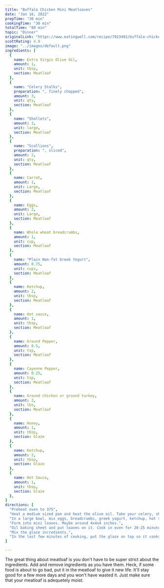 ```yaml
---
title: "Buffalo Chicken Mini Meatloaves"
date: "Jan 16, 2022"
prepTime: "30 min" 
cookingTime: "30 min"
totalTime: "60 min"
topic: "Dinner"
originalLink: "https://www.eatingwell.com/recipe/7923492/buffalo-chicken-mini-meatloaves/"
scottRating: 4.0
image: "../images/default.png"
ingredients: [
  {
    name: Extra Virgin Olive Oil,
    amount: 1,
    unit: tbsp,
    section: Meatloaf
  },
  {
    name: "Celery Stalks",
    preparation: ", finely chopped",
    amount: 3,
    unit: qty,
    section: Meatloaf
  },
  {
    name: "Shallots",
    amount: 3,
    unit: large,
    section: Meatloaf
  },
  {
    name: "Scallions",
    preparation: ", sliced",
    amount: 2,
    unit: qty,
    section: Meatloaf
  },
  {
    name: Carrot,
    amount: 1,
    unit: Large,
    section: Meatloaf
  },
  {
    name: Eggs,
    amount: 2,
    unit: Large,
    section: Meatloaf
  },
  {
    name: Whole wheat breadcrumbs,
    amount: 1,
    unit: cup,
    section: Meatloaf
  },
  {
    name: "Plain Non-fat Greek Yogurt",
    amount: 0.75,
    unit: cups,
    section: Meatloaf
  },
  {
    name: Ketchup,
    amount: 2,
    unit: tbsp,
    section: Meatloaf
  },
  {
    name: Hot sauce,
    amount: 1,
    unit: tbsp,
    section: Meatloaf
  },
  {
    name: Ground Pepper,
    amount: 0.5,
    unit: tsp,
    section: Meatloaf
  },
  {
    name: Cayenne Pepper,
    amount: 0.25,
    unit: tsp,
    section: Meatloaf
  },
  {
    name: Ground chicken or ground turkey,
    amount: 2,
    unit: lbs,
    section: Meatloaf
  },
  {
    name: Honey,
    amount: 1,
    unit: tbsp,
    section: Glaze
  },
  {
    name: Ketchup,
    amount: 2,
    unit: tbsp,
    section: Glaze
  },
  {
    name: Hot Sauce,
    amount: 1,
    unit: tbsp,
    section: Glaze
  },
]
directions: [
  "Preheat oven to 375",
  "Heat a medium sized pan and heat the olive oil. Take your celery, shallots, scallions, and carrot and cook until softened.",
  "In a large bowl, mix eggs, breadcrumbs, greek yogurt, ketchup, hot sauce, black pepper, cayenne pepper, ground meat, and cooked vegetables. Mix.",
  "Form into mini loaves. Maybe around 4x4x4 inches.",
  "Oil baking sheet and put loaves on it. Cook in oven for 20-25 minutes. Really until temp reaches 165 internally.",
  "Mix the glaze incredients.",
  "In the last few minutes of cooking, put the glaze on top so it cooks a bit."
]

---
```


The great thing about meatloaf is you don't have to be super strict about the ingredients. Add and remove ingredients as you have them. Heck, if some food is about to go bad, put it in the meatloaf to give it new life. It'll stay good for a few more days and you won't have wasted it. Just make sure that your meatloaf is adequetely moist.
